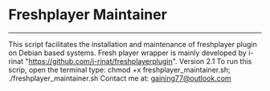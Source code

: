 # Freshplayer Maintainer


----------------------------------
This script facilitates the installation and maintenance of freshplayer plugin on Debian based systems.
Fresh player wrapper is mainly developed by i-rinat "https://github.com/i-rinat/freshplayerplugin".
Version 2.1
To run this scrip, open the terminal type: 
chmod +x freshplayer_maintainer.sh; ./freshplayer_maintainer.sh
Contact me at: gaining77@outlook.com
